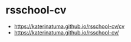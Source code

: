 # rsschool-cv
* https://katerinatuma.github.io/rsschool-cv/cv
* https://katerinatuma.github.io/rsschool-cv/
